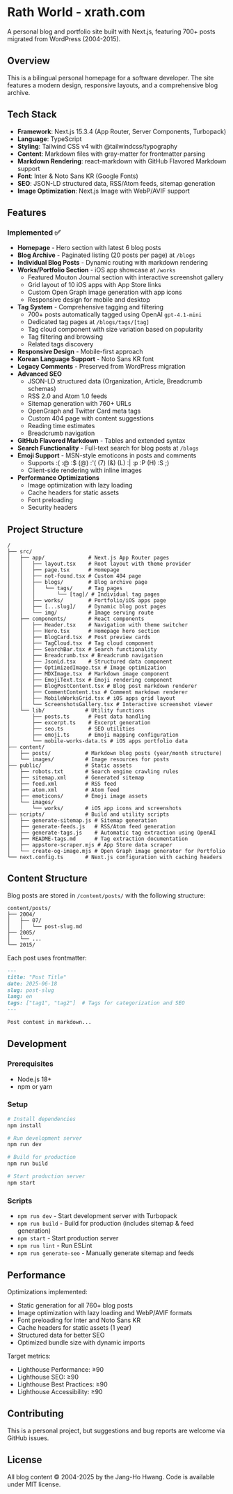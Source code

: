 # Rath World - xrath.com

A personal blog and portfolio site built with Next.js, featuring 700+ posts migrated from WordPress (2004-2015).

## Overview

This is a bilingual personal homepage for a software developer. The site features a modern design, responsive layouts, and a comprehensive blog archive.

## Tech Stack

- **Framework**: Next.js 15.3.4 (App Router, Server Components, Turbopack)
- **Language**: TypeScript
- **Styling**: Tailwind CSS v4 with @tailwindcss/typography
- **Content**: Markdown files with gray-matter for frontmatter parsing
- **Markdown Rendering**: react-markdown with GitHub Flavored Markdown support
- **Font**: Inter & Noto Sans KR (Google Fonts)
- **SEO**: JSON-LD structured data, RSS/Atom feeds, sitemap generation
- **Image Optimization**: Next.js Image with WebP/AVIF support

## Features

### Implemented ✅

- **Homepage** - Hero section with latest 6 blog posts
- **Blog Archive** - Paginated listing (20 posts per page) at `/blogs`
- **Individual Blog Posts** - Dynamic routing with markdown rendering
- **Works/Portfolio Section** - iOS app showcase at `/works`
  - Featured Mouton Journal section with interactive screenshot gallery
  - Grid layout of 10 iOS apps with App Store links
  - Custom Open Graph image generation with app icons
  - Responsive design for mobile and desktop
- **Tag System** - Comprehensive tagging and filtering
  - 700+ posts automatically tagged using OpenAI `gpt-4.1-mini`
  - Dedicated tag pages at `/blogs/tags/[tag]`
  - Tag cloud component with size variation based on popularity
  - Tag filtering and browsing
  - Related tags discovery
- **Responsive Design** - Mobile-first approach
- **Korean Language Support** - Noto Sans KR font
- **Legacy Comments** - Preserved from WordPress migration
- **Advanced SEO**
  - JSON-LD structured data (Organization, Article, Breadcrumb schemas)
  - RSS 2.0 and Atom 1.0 feeds
  - Sitemap generation with 760+ URLs
  - OpenGraph and Twitter Card meta tags
  - Custom 404 page with content suggestions
  - Reading time estimates
  - Breadcrumb navigation
- **GitHub Flavored Markdown** - Tables and extended syntax
- **Search Functionality** - Full-text search for blog posts at `/blogs`
- **Emoji Support** - MSN-style emoticons in posts and comments
  - Supports :( :@ :$ (@) :'( (7) (&) (L) :| :p :P (H) :S ;)
  - Client-side rendering with inline images
- **Performance Optimizations**
  - Image optimization with lazy loading
  - Cache headers for static assets
  - Font preloading
  - Security headers

## Project Structure

```
/
├── src/
│   ├── app/              # Next.js App Router pages
│   │   ├── layout.tsx    # Root layout with theme provider
│   │   ├── page.tsx      # Homepage
│   │   ├── not-found.tsx # Custom 404 page
│   │   ├── blogs/        # Blog archive page
│   │   │   └── tags/     # Tag pages
│   │   │       └── [tag]/ # Individual tag pages
│   │   ├── works/        # Portfolio/iOS apps page
│   │   ├── [...slug]/    # Dynamic blog post pages
│   │   └── img/          # Image serving route
│   ├── components/       # React components
│   │   ├── Header.tsx    # Navigation with theme switcher
│   │   ├── Hero.tsx      # Homepage hero section
│   │   ├── BlogCard.tsx  # Post preview cards
│   │   ├── TagCloud.tsx  # Tag cloud component
│   │   ├── SearchBar.tsx # Search functionality
│   │   ├── Breadcrumb.tsx # Breadcrumb navigation
│   │   ├── JsonLd.tsx    # Structured data component
│   │   ├── OptimizedImage.tsx # Image optimization
│   │   ├── MDXImage.tsx  # Markdown image component
│   │   ├── EmojiText.tsx # Emoji rendering component
│   │   ├── BlogPostContent.tsx # Blog post markdown renderer
│   │   ├── CommentContent.tsx # Comment markdown renderer
│   │   ├── MobileWorksGrid.tsx # iOS apps grid layout
│   │   └── ScreenshotsGallery.tsx # Interactive screenshot viewer
│   └── lib/             # Utility functions
│       ├── posts.ts      # Post data handling
│       ├── excerpt.ts    # Excerpt generation
│       ├── seo.ts        # SEO utilities
│       ├── emoji.ts      # Emoji mapping configuration
│       └── mobile-works-data.ts # iOS apps portfolio data
├── content/
│   ├── posts/           # Markdown blog posts (year/month structure)
│   └── images/          # Image resources for posts
├── public/              # Static assets
│   ├── robots.txt       # Search engine crawling rules
│   ├── sitemap.xml      # Generated sitemap
│   ├── feed.xml         # RSS feed
│   ├── atom.xml         # Atom feed
│   ├── emoticons/       # Emoji image assets
│   └── images/
│       └── works/       # iOS app icons and screenshots
├── scripts/             # Build and utility scripts
│   ├── generate-sitemap.js # Sitemap generation
│   ├── generate-feeds.js   # RSS/Atom feed generation
│   ├── generate-tags.js    # Automatic tag extraction using OpenAI
│   ├── README-tags.md      # Tag extraction documentation
│   ├── appstore-scraper.mjs # App Store data scraper
│   └── create-og-image.mjs # Open Graph image generator for Portfolio
└── next.config.ts       # Next.js configuration with caching headers
```

## Content Structure

Blog posts are stored in `/content/posts/` with the following structure:

```
content/posts/
├── 2004/
│   ├── 07/
│   │   └── post-slug.md
├── 2005/
│   └── ...
└── 2015/
```

Each post uses frontmatter:

```markdown
---
title: "Post Title"
date: 2025-06-18
slug: post-slug
lang: en
tags: ["tag1", "tag2"]  # Tags for categorization and SEO
---

Post content in markdown...
```

## Development

### Prerequisites

- Node.js 18+
- npm or yarn

### Setup

```bash
# Install dependencies
npm install

# Run development server
npm run dev

# Build for production
npm run build

# Start production server
npm start
```

### Scripts

- `npm run dev` - Start development server with Turbopack
- `npm run build` - Build for production (includes sitemap & feed generation)
- `npm start` - Start production server
- `npm run lint` - Run ESLint
- `npm run generate-seo` - Manually generate sitemap and feeds

## Performance

Optimizations implemented:
- Static generation for all 760+ blog posts
- Image optimization with lazy loading and WebP/AVIF formats
- Font preloading for Inter and Noto Sans KR
- Cache headers for static assets (1 year)
- Structured data for better SEO
- Optimized bundle size with dynamic imports

Target metrics:
- Lighthouse Performance: ≥90
- Lighthouse SEO: ≥90
- Lighthouse Best Practices: ≥90
- Lighthouse Accessibility: ≥90

## Contributing

This is a personal project, but suggestions and bug reports are welcome via GitHub issues.

## License

All blog content © 2004-2025 by the Jang-Ho Hwang. Code is available under MIT license.
